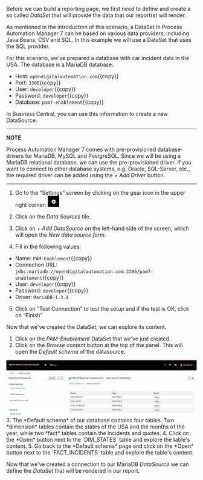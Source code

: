 Before we can build a reporting page, we first need to define and create a so called *DataSet* that will provide the data that our report(s) will render.

As mentioned in the introduction of this scenario, a DataSet in Process Automation Manager 7 can be based on various data providers, including Java Beans, CSV and SQL. In this example we will use a DataSet that uses the SQL provider.

For this scenario, we’ve prepared a database with car incident data in the USA. The database is a MariaDB database.

* Host: `opendigitalautomation.com`{{copy}}
* Port: `3306`{{copy}}
* User: `developer`{{copy}}
* Password: `developer`{{copy}}
* Database: `pam7-enablement`{{copy}}

In Business Central, you can use this information to create a new DataSource.

---
**NOTE**

Process Automation Manager 7 comes with pre-provisioned database-drivers for MariaDB, MySQL and PostgreSQL. Since we will be using a MariaDB relational database, we can use the pre-provisioned driver. If you want to connect to other database systems, e.g. Oracle, SQL-Server, etc., the required driver can be added using the *+ Add Driver* button.

---

1. Go to the “Settings” screen by clicking on the gear icon in the upper right corner: <img src="../../assets/middleware/rhpam-7-workshop/gear-icon.png" width="30" />

2. Click on the *Data Sources* tile.
3. Click on *+ Add DataSource* on the left-hand side of the screen, which will open the *New data source form*.
4. Fill in the following values:
  * Name: `PAM-Enablement`{{copy}}
  * Connection URL: `jdbc:mariadb://opendigitalautomation.com:3306/pam7-enablement`{{copy}}
  * User: `developer`{{copy}}
  * Password: `developer`{{copy}}
  * Driver: `MariaDB-1.3.4`
5. Click on “Test Connection” to test the setup and if the test is OK, click on “Finish”

Now that we've created the DataSet, we can explore its content.

1. Click on the *PAM-Enablement* DataSet that we've just created.
2. Click on the *Browse content* button at the top of the panel. This will open the *Default schema* of the datasource.
<img src="../../assets/middleware/rhpam-7-workshop/pam-enablement-dataset-explore.png" width="600" />
3. The *Default schema* of our database contains four tables. Two *dimension* tables contain the states of the USA and the months of the year, while two *fact* tables contain the incidents and quotes.
4. Click on the *Open* button next to the `DIM_STATES` table and explore the table's content.
5. Go back to the *Default schema* page and click on the *Open* button next to the `FACT_INCIDENTS` table and explore the table's content.

Now that we've created a connection to our MariaDB *DataSource* we can define the *DataSet* that will be rendered in  our report.
